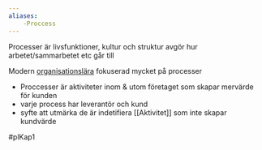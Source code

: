 ```yaml
---
aliases:
	-Proccess
---
```




Processer är livsfunktioner, kultur och struktur avgör hur arbetet/sammarbetet etc går till

Modern [organisationslära](Organisation.md) fokuserad mycket på processer

- Proccesser är aktiviteter inom & utom företaget som skapar mervärde för kunden    
- varje process har leverantör och kund
- syfte att utmärka de är indetifiera [[Aktivitet]] som inte skapar kundvärde

#plKap1